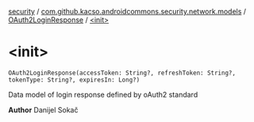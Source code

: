 [security](../../index.md) / [com.github.kacso.androidcommons.security.network.models](../index.md) / [OAuth2LoginResponse](index.md) / [&lt;init&gt;](.)

# &lt;init&gt;

`OAuth2LoginResponse(accessToken: String?, refreshToken: String?, tokenType: String?, expiresIn: Long?)`

Data model of login response defined by oAuth2 standard

**Author**
Danijel Sokač

